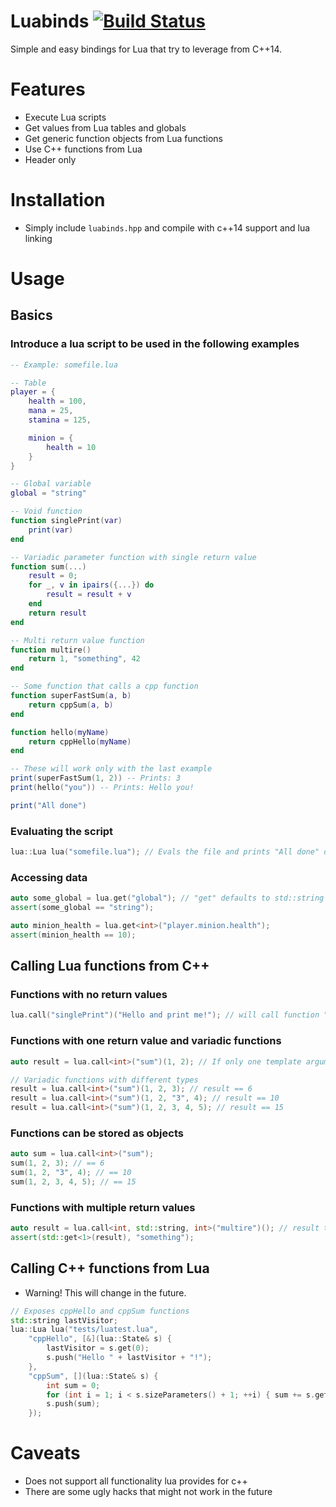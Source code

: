 Luabinds [![Build Status](https://travis-ci.org/baabelfish/luabinds.svg?branch=master)](https://travis-ci.org/baabelfish/luabinds)
========

Simple and easy bindings for Lua that try to leverage from C++14.


# Features
- Execute Lua scripts
- Get values from Lua tables and globals
- Get generic function objects from Lua functions
- Use C++ functions from Lua
- Header only

# Installation
- Simply include ``luabinds.hpp`` and compile with c++14 support and lua linking

# Usage

## Basics
### Introduce a lua script to be used in the following examples
```lua
-- Example: somefile.lua

-- Table
player = {
    health = 100,
    mana = 25,
    stamina = 125,

    minion = {
        health = 10
    }
}

-- Global variable
global = "string"

-- Void function
function singlePrint(var)
    print(var)
end

-- Variadic parameter function with single return value
function sum(...)
    result = 0;
    for _, v in ipairs({...}) do
        result = result + v
    end
    return result
end

-- Multi return value function
function multire()
    return 1, "something", 42
end

-- Some function that calls a cpp function
function superFastSum(a, b)
    return cppSum(a, b)
end

function hello(myName)
    return cppHello(myName)
end

-- These will work only with the last example
print(superFastSum(1, 2)) -- Prints: 3
print(hello("you")) -- Prints: Hello you!

print("All done")

```

### Evaluating the script

```cpp
lua::Lua lua("somefile.lua"); // Evals the file and prints "All done" doing so
```

### Accessing data

```cpp
auto some_global = lua.get("global"); // "get" defaults to std::string without template args
assert(some_global == "string");

auto minion_health = lua.get<int>("player.minion.health");
assert(minion_health == 10);
```

## Calling Lua functions from C++

### Functions with no return values
```cpp
lua.call("singlePrint")("Hello and print me!"); // will call function "singlePrint" with single string argument
```

### Functions with one return value and variadic functions
```cpp
auto result = lua.call<int>("sum")(1, 2); // If only one template argument provided the return type will be it (int in this case)

// Variadic functions with different types
result = lua.call<int>("sum")(1, 2, 3); // result == 6
result = lua.call<int>("sum")(1, 2, "3", 4); // result == 10
result = lua.call<int>("sum")(1, 2, 3, 4, 5); // result == 15
```

### Functions can be stored as objects
```cpp
auto sum = lua.call<int>("sum");
sum(1, 2, 3); // == 6
sum(1, 2, "3", 4); // == 10
sum(1, 2, 3, 4, 5); // == 15
```

### Functions with multiple return values
```cpp
auto result = lua.call<int, std::string, int>("multire")(); // result type is: std::tuple<int, std::string, int>
assert(std::get<1>(result), "something");
```

## Calling C++ functions from Lua
- Warning! This will change in the future.

```cpp
// Exposes cppHello and cppSum functions 
std::string lastVisitor;
lua::Lua lua("tests/luatest.lua",
    "cppHello", [&](lua::State& s) {
        lastVisitor = s.get(0);
        s.push("Hello " + lastVisitor + "!");
    },
    "cppSum", [](lua::State& s) {
        int sum = 0;
        for (int i = 1; i < s.sizeParameters() + 1; ++i) { sum += s.get<int>(i); }
        s.push(sum);
    });
```


# Caveats
- Does not support all functionality lua provides for c++
- There are some ugly hacks that might not work in the future
